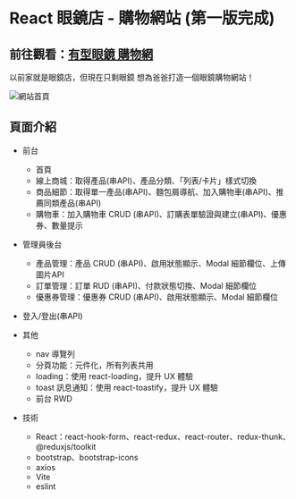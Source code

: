 # React 眼鏡店 - 購物網站 (第一版完成)


## 前往觀看：[有型眼鏡 購物網](https://leileisme.github.io/React-2024-week8/)

以前家就是眼鏡店，但現在只剩眼鏡
想為爸爸打造一個眼鏡購物網站！

![網站首頁](/public/index-img.png "網站首頁")


頁面介紹
---
- 前台
  - 首頁
  - 線上商城：取得產品(串API)、產品分類、「列表/卡片」樣式切換
  - 商品細節：取得單一產品(串API)、麵包屑導航、加入購物車(串API)、推薦同類產品(串API)
  - 購物車：加入購物車 CRUD (串API)、訂購表單驗證與建立(串API)、優惠券、數量提示

- 管理員後台
  - 產品管理：產品 CRUD (串API)、啟用狀態顯示、Modal 細節欄位、上傳圖片API
  - 訂單管理：訂單 RUD (串API)、付款狀態切換、Modal 細節欄位
  - 優惠券管理：優惠券 CRUD (串API)、啟用狀態顯示、Modal 細節欄位

- 登入/登出(串API)

- 其他
  - nav 導覽列
  - 分頁功能：元件化，所有列表共用
  - loading：使用 react-loading，提升 UX 體驗
  - toast 訊息通知：使用 react-toastify，提升 UX 體驗
  - 前台 RWD

- 技術
  - React：react-hook-form、react-redux、react-router、redux-thunk、@reduxjs/toolkit
  - bootstrap、bootstrap-icons
  - axios
  - Vite
  - eslint


